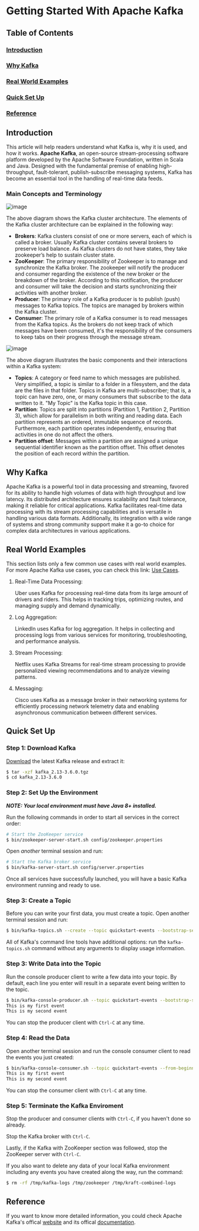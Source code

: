 # Getting Started With Apache Kafka

## Table of Contents
### [Introduction](#introduction-1)
### [Why Kafka](#why-kafka-1)
### [Real World Examples](#real-world-examples-1)
### [Quick Set Up](#quick-set-up-1)
### [Reference](#reference-1)

## Introduction
This article will help readers understand what Kafka is, why it is used, and how it works. **Apache Kafka**, an open-source stream-processing software platform developed by the Apache Software Foundation, written in Scala and Java. Designed with the fundamental premise of enabling high-throughput, fault-tolerant, publish-subscribe messaging systems, Kafka has become an essential tool in the handling of real-time data feeds.

### Main Concepts and Terminology

![image](https://mindmajix.com/_next/image?url=https%3A%2F%2Fcdn.mindmajix.com%2Fblog%2Fimages%2Fkafka-ecosystem-250120.png&w=1200&q=75)

The above diagram shows the Kafka cluster architecture. The elements of the Kafka cluster architecture can be explained in the following way:

- **Brokers**: Kafka clusters consist of one or more servers, each of which is called a broker. Usually Kafka cluster contains several brokers to preserve load balance. As Kafka clusters do not have states, they take zookeeper’s help to sustain cluster state.
- **ZooKeeper**: The primary responsibility of Zookeeper is to manage and synchronize the Kafka broker. The zookeeper will notify the producer and consumer regarding the existence of the new broker or the breakdown of the broker. According to this notification, the producer and consumer will take the decision and starts synchronizing their activities with another broker.
- **Producer**: The primary role of a Kafka producer is to publish (push) messages to Kafka topics. The topics are managed by brokers within the Kafka cluster.
- **Consumer**: The primary role of a Kafka consumer is to read messages from the Kafka topics. As the brokers do not keep track of which messages have been consumed, it's the responsibility of the consumers to keep tabs on their progress through the message stream.

![image](https://cdn.thenewstack.io/media/2017/02/5648a9e9-kafka-arch.png)

The above diagram illustrates the basic components and their interactions within a Kafka system:

- **Topics**: A category or feed name to which messages are published. Very simplified, a topic is similar to a folder in a filesystem, and the data are the files in that folder. Topics in Kafka are multi-subscriber; that is, a topic can have zero, one, or many consumers that subscribe to the data written to it. "My Topic" is the Kafka topic in this case.
- **Partition**: Topics are split into partitions (Partition 1, Partition 2, Partition 3), which allow for parallelism in both writing and reading data. Each partition represents an ordered, immutable sequence of records. Furthermore, each partition operates independently, ensuring that activities in one do not affect the others.
- **Partition offset**: Messages within a partition are assigned a unique sequential identifier known as the partition offset. This offset denotes the position of each record within the partition.


## Why Kafka
Apache Kafka is a powerful tool in data processing and streaming, favored for its ability to handle high volumes of data with high throughput and low latency. Its distributed architecture ensures scalability and fault tolerance, making it reliable for critical applications. Kafka facilitates real-time data processing with its stream processing capabilities and is versatile in handling various data formats. Additionally, its integration with a wide range of systems and strong community support make it a go-to choice for complex data architectures in various applications.

## Real World Examples
This section lists only a few common use cases with real world examples. For more Apache Kafka use cases, you can check this link: [Use Cases](https://kafka.apache.org/uses).

1. Real-Time Data Processing:

    Uber uses Kafka for processing real-time data from its large amount of drivers and riders. This helps in tracking trips, optimizing routes, and managing supply and demand dynamically.

2. Log Aggregation:
    
    LinkedIn uses Kafka for log aggregation. It helps in collecting and processing logs from various services for monitoring, troubleshooting, and performance analysis.

3. Stream Processing:
    
    Netflix uses Kafka Streams for real-time stream processing to provide personalized viewing recommendations and to analyze viewing patterns.

4. Messaging:
    
    Cisco uses Kafka as a message broker in their networking systems for efficiently processing network telemetry data and enabling asynchronous communication between different services.

## Quick Set Up
### Step 1: Download Kafka
[Download](https://www.apache.org/dyn/closer.cgi?path=/kafka/3.6.0/kafka_2.13-3.6.0.tgz) the latest Kafka release and extract it:

```bash
$ tar -xzf kafka_2.13-3.6.0.tgz
$ cd kafka_2.13-3.6.0
```

### Step 2: Set Up the Environment
***NOTE: Your local environment must have Java 8+ installed.***

Run the following commands in order to start all services in the correct order:

```bash
# Start the ZooKeeper service
$ bin/zookeeper-server-start.sh config/zookeeper.properties
```

Open *another* terminal session and run:
```bash
# Start the Kafka broker service
$ bin/kafka-server-start.sh config/server.properties
```

Once all services have successfully launched, you will have a basic Kafka environment running and ready to use.

### Step 3: Create a Topic
Before you can write your first data, you must create a topic. Open another terminal session and run:

```bash
$ bin/kafka-topics.sh --create --topic quickstart-events --bootstrap-server localhost:9092
```

All of Kafka's command line tools have additional options: run the `kafka-topics.sh` command without any arguments to display usage information.

### Step 3: Write Data into the Topic
Run the console producer client to write a few data into your topic. By default, each line you enter will result in a separate event being written to the topic.

```bash
$ bin/kafka-console-producer.sh --topic quickstart-events --bootstrap-server localhost:9092
This is my first event
This is my second event
```

You can stop the producer client with `Ctrl-C` at any time.

### Step 4: Read the Data
Open another terminal session and run the console consumer client to read the events you just created:

```bash
$ bin/kafka-console-consumer.sh --topic quickstart-events --from-beginning --bootstrap-server localhost:9092
This is my first event
This is my second event
```

You can stop the consumer client with `Ctrl-C` at any time.

### Step 5: Terminate the Kafka Enviroment
Stop the producer and consumer clients with `Ctrl-C`, if you haven't done so already.

Stop the Kafka broker with `Ctrl-C`.

Lastly, if the Kafka with ZooKeeper section was followed, stop the ZooKeeper server with `Ctrl-C`.

If you also want to delete any data of your local Kafka environment including any events you have created along the way, run the command:

```bash
$ rm -rf /tmp/kafka-logs /tmp/zookeeper /tmp/kraft-combined-logs
```




## Reference
If you want to know more detailed information, you could check Apache Kafka's offical [website](https://kafka.apache.org/) and its offical [documentation](https://kafka.apache.org/documentation/).

